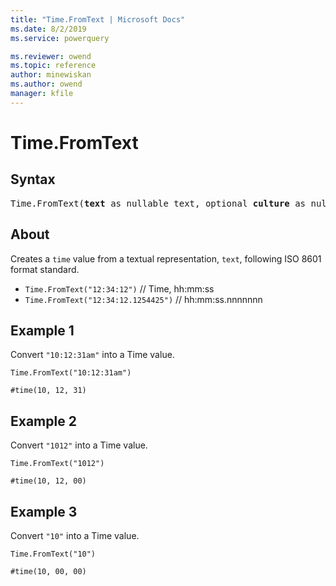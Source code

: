 ```yaml
---
title: "Time.FromText | Microsoft Docs"
ms.date: 8/2/2019
ms.service: powerquery

ms.reviewer: owend
ms.topic: reference
author: minewiskan
ms.author: owend
manager: kfile
---
```

# Time.FromText

## Syntax

<pre>
Time.FromText(<b>text</b> as nullable text, optional <b>culture</b> as nullable text) as nullable time
</pre>
  
## About  
Creates a `time` value from a textual representation, `text`, following ISO 8601 format standard. <ul> <li> <code>Time.FromText("12:34:12")</code> // Time, hh:mm:ss </li> <li> <code>Time.FromText("12:34:12.1254425")</code> // hh:mm:ss.nnnnnnn </li> </ul>

## Example 1
Convert `"10:12:31am"` into a Time value.

```powerquery-m
Time.FromText("10:12:31am")
```

`#time(10, 12, 31)`

## Example 2
Convert `"1012"` into a Time value.

```powerquery-m
Time.FromText("1012")
```

`#time(10, 12, 00)`

## Example 3
Convert `"10"` into a Time value.

```powerquery-m
Time.FromText("10")
```

`#time(10, 00, 00)`

